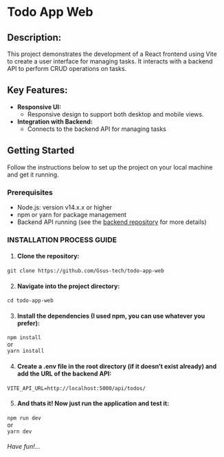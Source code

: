 # Todo App Web

## Description:
This project demonstrates the development of a React frontend using Vite to create a user interface for managing tasks. It interacts with a backend API to perform CRUD operations on tasks.

## Key Features:
- **Responsive UI:**  
    - Responsive design to support both desktop and mobile views.  
- **Integration with Backend:**  
    - Connects to the backend API for managing tasks

## Getting Started
Follow the instructions below to set up the project on your local machine and get it running.

### Prerequisites
- Node.js: version v14.x.x or higher
- npm or yarn for package management
- Backend API running (see the [backend repository](https://github.com/Gsus-tech/todo-app-backend) for more details)


### **INSTALLATION PROCESS GUIDE**

1. #### Clone the repository:
`git clone https://github.com/Gsus-tech/todo-app-web`

2. #### Navigate into the project directory:
`cd todo-app-web`

3. #### Install the dependencies (I used npm, you can use whatever you prefer):
`npm install` 
<br>or<br>
`yarn install` 

4. #### Create a .env file in the root directory (if it doesn’t exist already) and add the URL of the backend API:
`VITE_API_URL=http://localhost:5000/api/todos/`

5. #### And thats it! Now just run the application and test it:
`npm run dev` 
<br>or<br>
`yarn dev` 


###### Have fun!...
